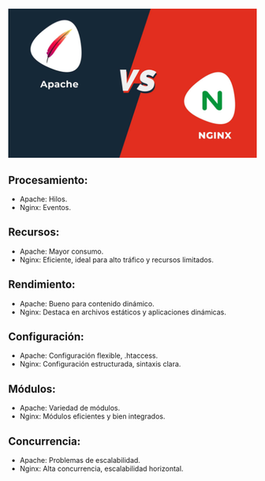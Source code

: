 
![img3](/img/nginx2.jpg)

## Procesamiento:

- Apache: Hilos.
- Nginx: Eventos.

## Recursos:

- Apache: Mayor consumo.
- Nginx: Eficiente, ideal para alto tráfico y recursos limitados.

## Rendimiento:

- Apache: Bueno para contenido dinámico.
- Nginx: Destaca en archivos estáticos y aplicaciones dinámicas.

## Configuración:

- Apache: Configuración flexible, .htaccess.
- Nginx: Configuración estructurada, sintaxis clara.
## Módulos:

- Apache: Variedad de módulos.
- Nginx: Módulos eficientes y bien integrados.
## Concurrencia:

- Apache: Problemas de escalabilidad.
- Nginx: Alta concurrencia, escalabilidad horizontal.
